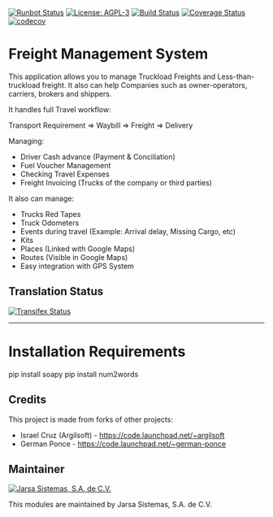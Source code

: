 [![Runbot Status](http://runbot.jarsa.com.mx/runbot/badge/flat/2/10.0.svg)](http://runbot.jarsa.com.mx/runbot/repo/git-github-com-jarsa-transport-management-system-2)
[![License: AGPL-3](https://img.shields.io/badge/licence-AGPL--3-blue.svg)](http://www.gnu.org/licenses/agpl-3.0-standalone.html)
[![Build Status](https://travis-ci.org/Jarsa/transport-management-system.svg?branch=10.0)](https://travis-ci.org/Jarsa/transport-management-system)
[![Coverage Status](https://coveralls.io/repos/github/Jarsa/transport-management-system/badge.svg?branch=10.0&refresh=1)](https://coveralls.io/github/Jarsa/transport-management-system?branch=10.0)
[![codecov](https://codecov.io/gh/Jarsa/transport-management-system/branch/10.0/graph/badge.svg)](https://codecov.io/gh/Jarsa/transport-management-system)

Freight Management System
==========================

This application allows you to manage Truckload Freights and Less-than-truckload freight. It also can help Companies such as owner-operators, carriers, brokers and shippers.

It handles full Travel workflow:

Transport Requirement => Waybill => Freight => Delivery

Managing:
- Driver Cash advance (Payment & Conciliation)
- Fuel Voucher Management
- Checking Travel Expenses
- Freight Invoicing (Trucks of the company or third parties)

It also can manage:
- Trucks Red Tapes
- Truck Odometers
- Events during travel (Example: Arrival delay, Missing Cargo, etc)
- Kits
- Places (Linked with Google Maps)
- Routes (Visible in Google Maps)
- Easy integration with GPS System

Translation Status
------------------
[![Transifex Status](https://www.transifex.com/projects/p/Jarsa-transport-management-system-10-0/chart/image_png)](https://www.transifex.com/projects/p/Jarsa-transport-management-system-9-0)

----
Installation Requirements
==========================

pip install soapy
pip install num2words

Credits
-------

This project is made from forks of other projects:
- Israel Cruz (Argilsoft) - https://code.launchpad.net/~argilsoft
- German Ponce - https://code.launchpad.net/~german-ponce

Maintainer
----------

[![Jarsa Sistemas, S.A. de C.V.](http://www.jarsa.com.mx/logo.png)](http://www.jarsa.com.mx)

This modules are maintained by Jarsa Sistemas, S.A. de C.V.

